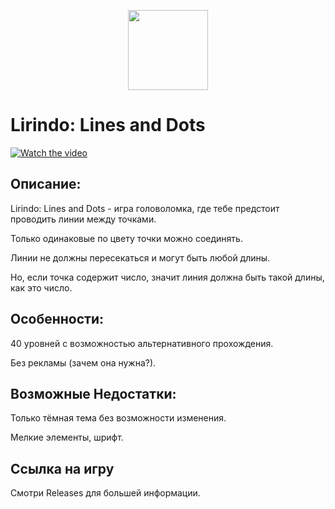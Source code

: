 <p align="center">
  <img width="128" src="https://user-images.githubusercontent.com/108127573/176477818-0df958b4-8e7f-4136-882b-b2bb31c3f1e7.png">
</p>

# Lirindo: Lines and Dots

[![Watch the video](https://img.youtube.com/vi/yvJSoi7T1GM/0.jpg)](https://youtu.be/yvJSoi7T1GM)

## Описание:

Lirindo: Lines and Dots - игра головоломка, где тебе предстоит проводить линии между точками.

Только одинаковые по цвету точки можно соединять.

Линии не должны пересекаться и могут быть любой длины.

Но, если точка содержит число, значит линия должна быть такой длины, как это число.

## Особенности:

40 уровней с возможностью альтернативного прохождения.

Без рекламы (зачем она нужна?).

## Возможные Недостатки:

Только тёмная тема без возможности изменения.

Мелкие элементы, шрифт.

## Ссылка на игру
<!---
Ссылка: [Apk](https://github.com/Lirindo/Lirindo-Lines-and-Dots/releases/download/Release/Lirindo-Lines-and-Dots-Dev_Build-1.0-Release.apk)
-->
Смотри Releases для большей информации.

